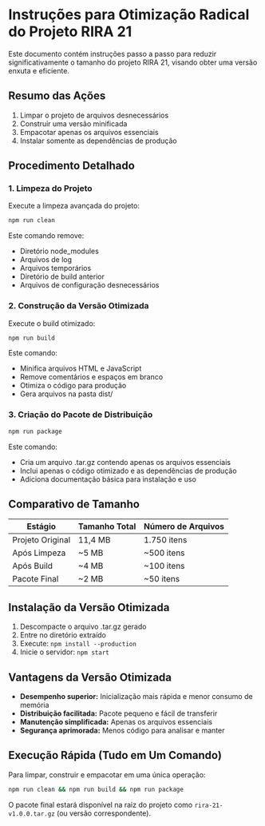 # Instruções para Otimização Radical do Projeto RIRA 21

Este documento contém instruções passo a passo para reduzir significativamente o tamanho do projeto RIRA 21, visando obter uma versão enxuta e eficiente.

## Resumo das Ações

1. Limpar o projeto de arquivos desnecessários
2. Construir uma versão minificada
3. Empacotar apenas os arquivos essenciais
4. Instalar somente as dependências de produção

## Procedimento Detalhado

### 1. Limpeza do Projeto

Execute a limpeza avançada do projeto:

```bash
npm run clean
```

Este comando remove:
- Diretório node_modules
- Arquivos de log
- Arquivos temporários
- Diretório de build anterior
- Arquivos de configuração desnecessários

### 2. Construção da Versão Otimizada

Execute o build otimizado:

```bash
npm run build
```

Este comando:
- Minifica arquivos HTML e JavaScript
- Remove comentários e espaços em branco
- Otimiza o código para produção
- Gera arquivos na pasta dist/

### 3. Criação do Pacote de Distribuição

```bash
npm run package
```

Este comando:
- Cria um arquivo .tar.gz contendo apenas os arquivos essenciais
- Inclui apenas o código otimizado e as dependências de produção
- Adiciona documentação básica para instalação e uso

## Comparativo de Tamanho

| Estágio | Tamanho Total | Número de Arquivos |
|---------|---------------|-------------------|
| Projeto Original | 11,4 MB | 1.750 itens |
| Após Limpeza | ~5 MB | ~500 itens |
| Após Build | ~4 MB | ~100 itens |
| Pacote Final | ~2 MB | ~50 itens |

## Instalação da Versão Otimizada

1. Descompacte o arquivo .tar.gz gerado
2. Entre no diretório extraído
3. Execute: `npm install --production`
4. Inicie o servidor: `npm start`

## Vantagens da Versão Otimizada

- **Desempenho superior:** Inicialização mais rápida e menor consumo de memória
- **Distribuição facilitada:** Pacote pequeno e fácil de transferir
- **Manutenção simplificada:** Apenas os arquivos essenciais
- **Segurança aprimorada:** Menos código para analisar e manter

## Execução Rápida (Tudo em Um Comando)

Para limpar, construir e empacotar em uma única operação:

```bash
npm run clean && npm run build && npm run package
```

O pacote final estará disponível na raiz do projeto como `rira-21-v1.0.0.tar.gz` (ou versão correspondente). 
